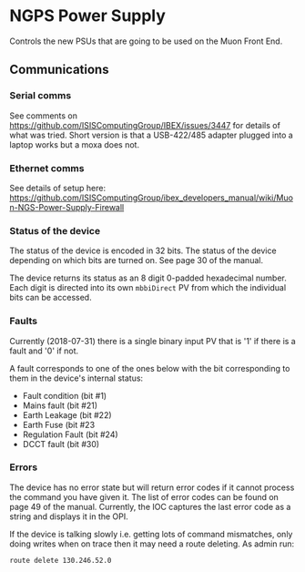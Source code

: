 # NGPS Power Supply

Controls the new PSUs that are going to be used on the Muon Front End.

## Communications

### Serial comms

See comments on https://github.com/ISISComputingGroup/IBEX/issues/3447 for details of what was tried. Short version is that a USB-422/485 adapter plugged into a laptop works but a moxa does not.

### Ethernet comms

See details of setup here: https://github.com/ISISComputingGroup/ibex_developers_manual/wiki/Muon-NGS-Power-Supply-Firewall

### Status of the device

The status of the device is encoded in 32 bits. The status of the device depending on which bits are turned on. See page 30 of the manual. 

The device returns its status as an 8 digit 0-padded hexadecimal number. Each digit is directed into its own `mbbiDirect` PV from which the individual bits can be accessed.

### Faults

Currently (2018-07-31) there is a single binary input PV that is '1' if there is a fault and '0' if not. 

A fault corresponds to one of the ones below with the bit corresponding to them in the device's internal status:
- Fault condition (bit #1)
- Mains fault (bit #21)
- Earth Leakage (bit #22)
- Earth Fuse (bit #23
- Regulation Fault (bit #24)
- DCCT fault (bit #30)

### Errors

The device has no error state but will return error codes if it cannot process the command you have given it. The list of error codes can be found on page 49 of the manual. Currently, the IOC captures the last error code as a string and displays it in the OPI.

If the device is talking slowly i.e. getting lots of command mismatches, only doing writes when on trace then it may need a route deleting. As admin run:
```
route delete 130.246.52.0
```

